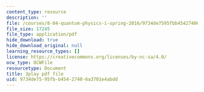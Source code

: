 ```yaml
---
content_type: resource
description: ''
file: /courses/8-04-quantum-physics-i-spring-2016/9734de7595fbb45427406a3701e4abdd_bX-k26w-tsU.pdf
file_size: 17245
file_type: application/pdf
hide_download: true
hide_download_original: null
learning_resource_types: []
license: https://creativecommons.org/licenses/by-nc-sa/4.0/
ocw_type: OCWFile
resourcetype: Document
title: 3play pdf file
uid: 9734de75-95fb-b454-2740-6a3701e4abdd
---
```

